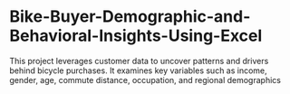 # Bike-Buyer-Demographic-and-Behavioral-Insights-Using-Excel
This project leverages customer data to uncover patterns and drivers behind bicycle purchases. It examines key variables such as income, gender, age, commute distance, occupation, and regional demographics
